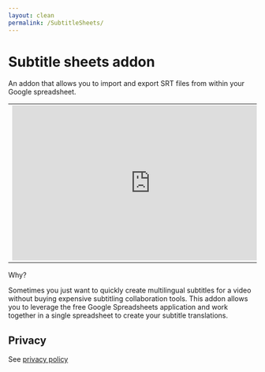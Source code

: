 ```yaml
---
layout: clean
permalink: /SubtitleSheets/
---
```


# Subtitle sheets addon

An addon that allows you to import and export SRT files from within your Google spreadsheet.

<table>
  <tr>
    <td><iframe width="560" height="315" src="https://www.youtube.com/embed/tOyZj3SFbsE" title="YouTube video player" frameborder="0" allow="accelerometer; autoplay; clipboard-write; encrypted-media; gyroscope; picture-in-picture" allowfullscreen></iframe></td>
    <td align=center><img src="https://lh3.googleusercontent.com/-enRa6ntpcvs/XMHQn9nf7dI/AAAAAAAAPss/3ua0APxzjp01c0veJeydPDmBidB-QVOXgCLcBGAs/s400/subtitles.png" alt="Subtitle logo"></td>
  </tr>
</table


## Why?

Sometimes you just want to quickly create multilingual subtitles for a video without buying expensive subtitling collaboration tools.
This addon allows you to leverage the free Google Spreadsheets application and work together in a single spreadsheet to create your subtitle translations.

## Privacy

See [privacy policy](https://damiaan.dpro.be/SubtitleSheets/privacy)
